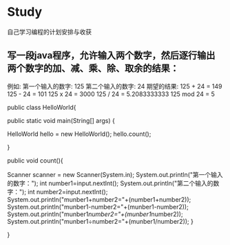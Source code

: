 # Study
自己学习编程的计划安排与收获

## 写一段java程序，允许输入两个数字，然后逐行输出两个数字的加、减、乘、除、取余的结果：

例如:
第一个输入的数字: 125
第二个输入的数字: 24
期望的结果:
125 + 24 = 149
125 - 24 = 101
125 x 24 = 3000
125 / 24 = 5.2083333333
125 mod 24 = 5

public class HelloWorld{

public static void main(String[] args) {

HelloWorld hello = new HelloWorld();
hello.count();

}

public void count(){

Scanner scanner = new Scanner(System.in);
System.out.println("第一个输入的数字：");
int number1=input.nextInt();
System.out.println("第二个输入的数字：");
int number2=input.nextInt();
System.out.println("munber1+number2="+(number1+number2));
System.out.println("munber1-number2="+(munber1-number2));
System.out.println("munber1*number2="+(munber1*number2));
System.out.println("munber1÷number2="+(munber1/number2));
   }

}
